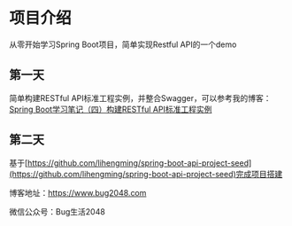 # 项目介绍

从零开始学习Spring Boot项目，简单实现Restful API的一个demo

## 第一天

简单构建RESTful API标准工程实例，并整合Swagger，可以参考我的博客：[Spring Boot学习笔记（四）构建RESTful API标准工程实例
](https://www.bug2048.com/spring-boot-study4/)

## 第二天

基于[https://github.com/lihengming/spring-boot-api-project-seed](https://github.com/lihengming/spring-boot-api-project-seed)完成项目搭建

博客地址：https://www.bug2048.com

微信公众号：Bug生活2048